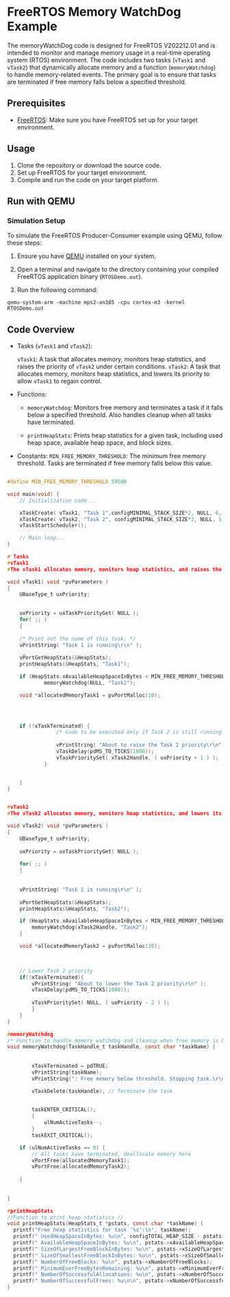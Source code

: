 # FreeRTOS Memory WatchDog Example

The memoryWatchDog code is designed for FreeRTOS V202212.01 and is intended to monitor and manage memory usage in a real-time operating system (RTOS) environment. The code includes two tasks (`vTask1` and `vTask2`) that dynamically allocate memory and a function (`memoryWatchdog`) to handle memory-related events. The primary goal is to ensure that tasks are terminated if free memory falls below a specified threshold.

## Prerequisites

- [FreeRTOS](https://www.freertos.org/): Make sure you have FreeRTOS set up for your target environment.

## Usage

1. Clone the repository or download the source code.
2. Set up FreeRTOS for your target environment.
3. Compile and run the code on your target platform.

## Run with QEMU

### Simulation Setup

To simulate the FreeRTOS Producer-Consumer example using QEMU, follow these steps:

1. Ensure you have [QEMU](https://www.qemu.org/) installed on your system.

2. Open a terminal and navigate to the directory containing your compiled FreeRTOS application binary (`RTOSDemo.out`).

3. Run the following command:
```console
qemu-system-arm -machine mps2-an385 -cpu cortex-m3 -kernel RTOSDemo.out
```

## Code Overview

- Tasks (`vTask1` and `vTask2`):

   `vTask1`: A task that allocates memory, monitors heap statistics, and raises the priority of `vTask2` under certain conditions.
   `vTask2`: A task that allocates memory, monitors heap statistics, and lowers its priority to allow `vTask1` to regain control.

- Functions:


    - `memoryWatchdog`: Monitors free memory and terminates a task if it falls below a specified threshold. Also handles cleanup when all tasks have terminated.

    - `printHeapStats`: Prints heap statistics for a given task, including used heap space, available heap space, and block sizes.

- Constants: `MIN_FREE_MEMORY_THRESHOLD`: The minimum free memory threshold. Tasks are terminated if free memory falls below this value.

```c

#define MIN_FREE_MEMORY_THRESHOLD 59500

void main(void) {
    // Initialization code...

    xTaskCreate( vTask1, "Task 1",configMINIMAL_STACK_SIZE*2, NULL, 6, NULL);
    xTaskCreate( vTask2, "Task 2", configMINIMAL_STACK_SIZE*2, NULL, 5, &xTask2Handle );
    vTaskStartScheduler();

    // Main loop...
}

# Tasks
#vTask1
#The vTask1 allocates memory, monitors heap statistics, and raises the priority of `vTask2` under certain conditions..

void vTask1( void *pvParameters )
{
	UBaseType_t uxPriority;
	

	uxPriority = uxTaskPriorityGet( NULL );
	for( ;; )
	{
		
	/* Print out the name of this task. */
	vPrintString( "Task 1 is running\r\n" );
	
	vPortGetHeapStats(&HeapStats);
	printHeapStats(&HeapStats, "Task1");

	if (HeapStats.xAvailableHeapSpaceInBytes < MIN_FREE_MEMORY_THRESHOLD)
			memoryWatchdog(NULL, "Task1");

	void *allocatedMemoryTask1 = pvPortMalloc(10);

	


	if (!xTaskTerminated) {
				/* Code to be executed only if Task 2 is still running */
			
				vPrintString( "About to raise the Task 2 priority\r\n" );
				vTaskDelay(pdMS_TO_TICKS(1000));
				vTaskPrioritySet( xTask2Handle, ( uxPriority + 1 ) );
			}


	}
}


#vTask2
#The vTask2 allocates memory, monitors heap statistics, and lowers its priority to allow `vTask1` to regain control..

void vTask2( void *pvParameters )
{
	UBaseType_t uxPriority;
	
	uxPriority = uxTaskPriorityGet( NULL );
	
	for( ;; )
	{
	
	
	vPrintString( "Task 2 is running\r\n" );
	
	vPortGetHeapStats(&HeapStats);
	printHeapStats(&HeapStats, "Task2");

	if (HeapStats.xAvailableHeapSpaceInBytes < MIN_FREE_MEMORY_THRESHOLD){
		memoryWatchdog(xTask2Handle, "Task2");
	}

	void *allocatedMemoryTask2 = pvPortMalloc(20);
	


	// Lower Task 2 priority
	if(!xTaskTerminated){
		vPrintString( "About to lower the Task 2 priority\r\n" );
		vTaskDelay(pdMS_TO_TICKS(1000));
		
		vTaskPrioritySet( NULL, ( uxPriority - 2 ) );
		}
	}
}

#memoryWatchdog
/* Function to handle memory watchdog and cleanup when free memory is below threshold */
void memoryWatchdog(TaskHandle_t taskHandle, const char *taskName) {
    
	
		xTaskTerminated = pdTRUE;
        vPrintString(taskName);
        vPrintString(": Free memory below threshold. Stopping task.\r\n");

        vTaskDelete(taskHandle); // Terminate the task

    
        taskENTER_CRITICAL();
        {
            ulNumActiveTasks--;
        }
        taskEXIT_CRITICAL();

	if (ulNumActiveTasks == 0) {
        // All tasks have terminated, deallocate memory here
        vPortFree(allocatedMemoryTask1);
		vPortFree(allocatedMemoryTask2);
		
    }
   
    
}

#printHeapStats
//Function to print heap statistics //
void printHeapStats(HeapStats_t *pstats, const char *taskName) {
  printf("Free heap statistics for task '%s':\n", taskName);
  printf(" UsedHeapSpaceInBytes: %u\n", configTOTAL_HEAP_SIZE - pstats->xAvailableHeapSpaceInBytes);
  printf(" AvailableHeapSpaceInBytes: %u\n", pstats->xAvailableHeapSpaceInBytes);
  printf(" SizeOfLargestFreeBlockInBytes: %u\n", pstats->xSizeOfLargestFreeBlockInBytes);
  printf(" SizeOfSmallestFreeBlockInBytes: %u\n", pstats->xSizeOfSmallestFreeBlockInBytes);
  printf(" NumberOfFreeBlocks: %u\n", pstats->xNumberOfFreeBlocks);
  printf(" MinimumEverFreeBytesRemaining: %u\n", pstats->xMinimumEverFreeBytesRemaining);
  printf(" NumberOfSuccessfulAllocations: %u\n", pstats->xNumberOfSuccessfulAllocations);
  printf(" NumberOfSuccessfulFrees: %u\n\n", pstats->xNumberOfSuccessfulFrees);
}





```
